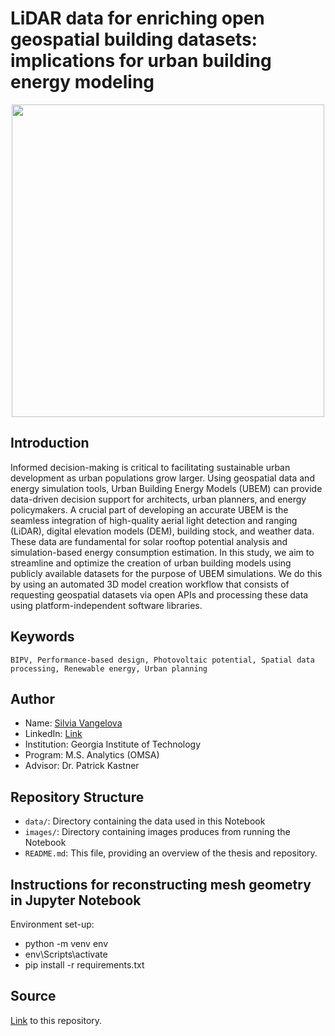 # LiDAR data for enriching open geospatial building datasets:  implications for urban building energy modeling 

<p align="center"><img src="https://github.com/xtearas/GNI-Symposium-Enriching-geospatial-building-datasets/blob/main/images/Data%20pipeline.jpg" width="500px"></p>

## Introduction

Informed decision-making is critical to facilitating sustainable urban development as urban populations grow larger. Using geospatial data and energy simulation tools, Urban Building Energy Models (UBEM) can provide data-driven decision support for architects, urban planners, and energy policymakers.  A crucial part of developing an accurate UBEM is the seamless integration of high-quality aerial light detection and ranging (LiDAR), digital elevation models (DEM), building stock, and weather data​. These data are fundamental for solar rooftop potential analysis and simulation-based energy consumption estimation​. In this study, we aim to streamline and optimize the creation of urban building models using publicly available datasets for the purpose of UBEM simulations. We do this by using an automated 3D model creation workflow that consists of requesting geospatial datasets via open APIs and processing these data using platform-independent software libraries. 

## Keywords

`BIPV, Performance-based design, Photovoltaic potential, Spatial data processing, Renewable energy, Urban planning`

## Author

- Name: [Silvia Vangelova](mailto:vangelova@ibi.baug.ethz.ch)
- LinkedIn: [Link](https://www.linkedin.com/in/silvia-vangelova-5ba9a4163/)
- Institution: Georgia Institute of Technology
- Program: M.S. Analytics (OMSA)
- Advisor: Dr. Patrick Kastner

## Repository Structure

- `data/`: Directory containing the data used in this Notebook
- `images/`: Directory containing images produces from running the Notebook
- `README.md`: This file, providing an overview of the thesis and repository.

## Instructions for reconstructing mesh geometry in Jupyter Notebook 

Environment set-up:
  - python -m venv env  
  - env\Scripts\activate
  - pip install -r requirements.txt

## Source

[Link](https://github.com/xtearas/GNI-Symposium-Enriching-geospatial-building-datasets/tree/main) to this repository.
